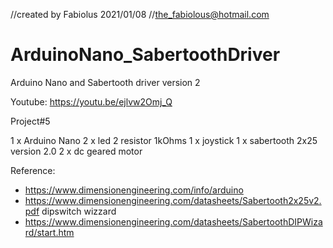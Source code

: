 //created by Fabiolus 2021/01/08
//the_fabiolous@hotmail.com

# ArduinoNano_SabertoothDriver
Arduino Nano and Sabertooth driver version 2

Youtube:
https://youtu.be/ejlvw2Omj_Q

Project#5

1 x Arduino Nano
2 x led 
2 resistor 1kOhms
1 x joystick
1 x sabertooth 2x25 version 2.0
2 x dc geared motor




  Reference:
  - https://www.dimensionengineering.com/info/arduino
  - https://www.dimensionengineering.com/datasheets/Sabertooth2x25v2.pdf
  dipswitch wizzard
  - https://www.dimensionengineering.com/datasheets/SabertoothDIPWizard/start.htm
